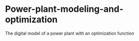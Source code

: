 # Power-plant-modeling-and-optimization
The digital model of a power plant with an optimization function 
